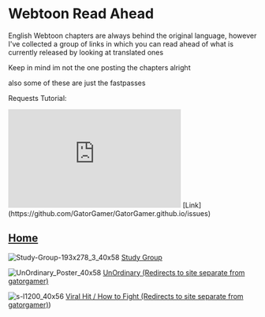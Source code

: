 # Webtoon Read Ahead
English Webtoon chapters are always behind the original language, however I've collected a group of links
in which you can read ahead of what is currently released by looking at translated ones

Keep in mind im not the one posting the chapters alright

also some of these are just the fastpasses

Requests Tutorial:
<iframe src="https://gatorgamer.github.io/request-tutorial.mp4" style="border:0px #ffffff none;" name="myiFrame" scrolling="no" frameborder="1" marginheight="0px" marginwidth="0px" height="200px" width="350px" allowfullscreen></iframe>
[Link](https://github.com/GatorGamer/GatorGamer.github.io/issues)

## [Home](https://gatorgamer.github.io)

![Study-Group-193x278_3_40x58](https://github.com/GatorGamer/GatorGamer.github.io/assets/130500031/6f7676f4-9ae9-4023-8d77-42291cd0c106)
[Study Group](https://gatorgamer.github.io/webtoon/studygroup.html)

![UnOrdinary_Poster_40x58](https://github.com/GatorGamer/GatorGamer.github.io/assets/130500031/5dbf1fb5-40b3-495a-b4eb-799075b8ebc7)
[UnOrdinary (Redirects to site separate from gatorgamer)](https://enryumanga.com/manga/unordinary/)

![s-l1200_40x56](https://github.com/GatorGamer/GatorGamer.github.io/assets/130500031/cd6310a3-fb2e-4e33-aad8-76efce212288)
[Viral Hit / How to Fight (Redirects to site separate from gatorgamer)](https://mangadex.org/title/d2df017b-c003-4de6-9625-4f1fba7aef97/how-to-fight))
